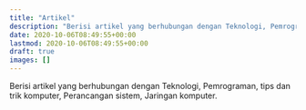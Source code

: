 ```yaml
---
title: "Artikel"
description: "Berisi artikel yang berhubungan dengan Teknologi, Pemrograman, tips dan trik komputer, Perancangan sistem, Jaringan komputer."
date: 2020-10-06T08:49:55+00:00
lastmod: 2020-10-06T08:49:55+00:00
draft: true
images: []
---
```

Berisi artikel yang berhubungan dengan Teknologi, Pemrograman, tips dan trik komputer, Perancangan sistem, Jaringan komputer.